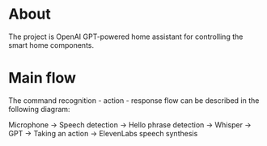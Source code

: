 # About
The project is OpenAI GPT-powered home assistant for controlling the smart home components.

# Main flow
The command recognition - action - response flow can be described in the following diagram:

Microphone -> Speech detection -> Hello phrase detection -> Whisper -> GPT -> Taking an action -> ElevenLabs speech synthesis